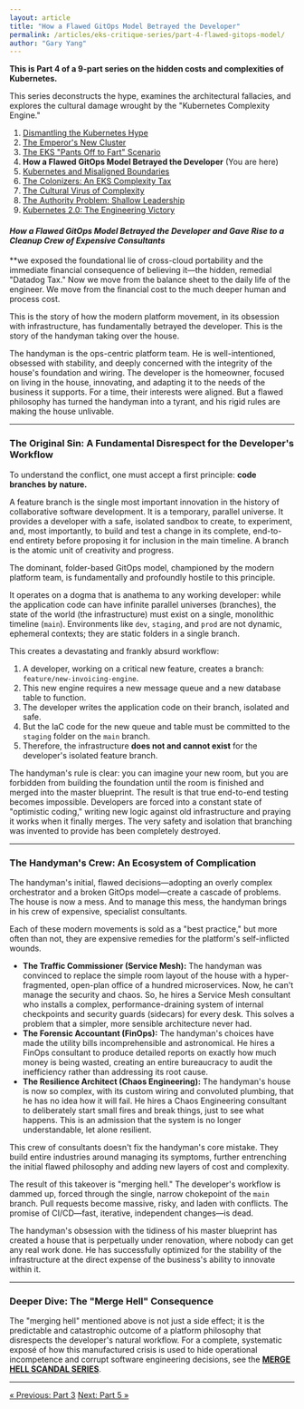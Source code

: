 ```yaml
---
layout: article
title: "How a Flawed GitOps Model Betrayed the Developer"
permalink: /articles/eks-critique-series/part-4-flawed-gitops-model/
author: "Gary Yang"
---
```


<div class="series-notice">
  <p><strong>This is Part 4 of a 9-part series on the hidden costs and complexities of Kubernetes.</strong></p>
  <p>This series deconstructs the hype, examines the architectural fallacies, and explores the cultural damage wrought by the "Kubernetes Complexity Engine."</p>
  <ol>
    <li><a href="/articles/eks-critique-series/part-1-dismantling-hype/">Dismantling the Kubernetes Hype</a></li>
    <li><a href="/articles/eks-critique-series/part-2-emperor-new-cluster/">The Emperor's New Cluster</a></li>
    <li><a href="/articles/eks-critique-series/part-3-pants-off-scenario/">The EKS "Pants Off to Fart" Scenario</a></li>
    <li><strong>How a Flawed GitOps Model Betrayed the Developer</strong> (You are here)</li>
    <li><a href="/articles/eks-critique-series/part-5-bounded-contexts/">Kubernetes and Misaligned Boundaries</a></li>
    <li><a href="/articles/eks-critique-series/part-6-the-colonizers-tax/">The Colonizers: An EKS Complexity Tax</a></li>
    <li><a href="/articles/eks-critique-series/part-7-the-cultural-virus/">The Cultural Virus of Complexity</a></li>
    <li><a href="/articles/eks-critique-series/part-8-the-authority-problem/">The Authority Problem: Shallow Leadership</a></li>
    <li><a href="/articles/eks-critique-series/part-9-engineering-victory/">Kubernetes 2.0: The Engineering Victory</a></li>
  </ol>
</div>

#### *How a Flawed GitOps Model Betrayed the Developer and Gave Rise to a Cleanup Crew of Expensive Consultants*

**we exposed the foundational lie of cross-cloud portability and the immediate financial consequence of believing it—the hidden, remedial "Datadog Tax." Now we move from the balance sheet to the daily life of the engineer. We move from the financial cost to the much deeper human and process cost.

This is the story of how the modern platform movement, in its obsession with infrastructure, has fundamentally betrayed the developer. This is the story of the handyman taking over the house.

The handyman is the ops-centric platform team. He is well-intentioned, obsessed with stability, and deeply concerned with the integrity of the house's foundation and wiring. The developer is the homeowner, focused on living in the house, innovating, and adapting it to the needs of the business it supports. For a time, their interests were aligned. But a flawed philosophy has turned the handyman into a tyrant, and his rigid rules are making the house unlivable.

***

### The Original Sin: A Fundamental Disrespect for the Developer's Workflow

To understand the conflict, one must accept a first principle: **code branches by nature.**

A feature branch is the single most important innovation in the history of collaborative software development. It is a temporary, parallel universe. It provides a developer with a safe, isolated sandbox to create, to experiment, and, most importantly, to build and test a change in its complete, end-to-end entirety before proposing it for inclusion in the main timeline. A branch is the atomic unit of creativity and progress.

The dominant, folder-based GitOps model, championed by the modern platform team, is fundamentally and profoundly hostile to this principle.

It operates on a dogma that is anathema to any working developer: while the application code can have infinite parallel universes (branches), the state of the world (the infrastructure) must exist on a single, monolithic timeline (`main`). Environments like `dev`, `staging`, and `prod` are not dynamic, ephemeral contexts; they are static folders in a single branch.

This creates a devastating and frankly absurd workflow:
1.  A developer, working on a critical new feature, creates a branch: `feature/new-invoicing-engine`.
2.  This new engine requires a new message queue and a new database table to function.
3.  The developer writes the application code on their branch, isolated and safe.
4.  But the IaC code for the new queue and table must be committed to the `staging` folder on the `main` branch.
5.  Therefore, the infrastructure **does not and cannot exist** for the developer's isolated feature branch.

The handyman's rule is clear: you can imagine your new room, but you are forbidden from building the foundation until the room is finished and merged into the master blueprint. The result is that true end-to-end testing becomes impossible. Developers are forced into a constant state of "optimistic coding," writing new logic against old infrastructure and praying it works when it finally merges. The very safety and isolation that branching was invented to provide has been completely destroyed.

***

### The Handyman's Crew: An Ecosystem of Complication

The handyman's initial, flawed decisions—adopting an overly complex orchestrator and a broken GitOps model—create a cascade of problems. The house is now a mess. And to manage this mess, the handyman brings in his crew of expensive, specialist consultants.

Each of these modern movements is sold as a "best practice," but more often than not, they are expensive remedies for the platform's self-inflicted wounds.

* **The Traffic Commissioner (Service Mesh):** The handyman was convinced to replace the simple room layout of the house with a hyper-fragmented, open-plan office of a hundred microservices. Now, he can't manage the security and chaos. So, he hires a Service Mesh consultant who installs a complex, performance-draining system of internal checkpoints and security guards (sidecars) for every desk. This solves a problem that a simpler, more sensible architecture never had.
* **The Forensic Accountant (FinOps):** The handyman's choices have made the utility bills incomprehensible and astronomical. He hires a FinOps consultant to produce detailed reports on exactly how much money is being wasted, creating an entire bureaucracy to audit the inefficiency rather than addressing its root cause.
* **The Resilience Architect (Chaos Engineering):** The handyman's house is now so complex, with its custom wiring and convoluted plumbing, that he has no idea how it will fail. He hires a Chaos Engineering consultant to deliberately start small fires and break things, just to see what happens. This is an admission that the system is no longer understandable, let alone resilient.

This crew of consultants doesn't fix the handyman's core mistake. They build entire industries around managing its symptoms, further entrenching the initial flawed philosophy and adding new layers of cost and complexity.

The result of this takeover is "merging hell." The developer's workflow is dammed up, forced through the single, narrow chokepoint of the `main` branch. Pull requests become massive, risky, and laden with conflicts. The promise of CI/CD—fast, iterative, independent changes—is dead.

The handyman's obsession with the tidiness of his master blueprint has created a house that is perpetually under renovation, where nobody can get any real work done. He has successfully optimized for the stability of the infrastructure at the direct expense of the business's ability to innovate within it.

***

### Deeper Dive: The "Merge Hell" Consequence

The "merging hell" mentioned above is not just a side effect; it is the predictable and catastrophic outcome of a platform philosophy that disrespects the developer's natural workflow. For a complete, systematic exposé of how this manufactured crisis is used to hide operational incompetence and corrupt software engineering decisions, see the **[MERGE HELL SCANDAL SERIES](/articles/merge-hell-myth-x-ops-contamination)**.

---

<div class="series-navigation">
  <a href="/articles/eks-critique-series/part-3-pants-off-scenario/" class="previous">&laquo; Previous: Part 3</a>
  <a href="/articles/eks-critique-series/part-5-bounded-contexts/" class="next">Next: Part 5 &raquo;</a>
</div>
